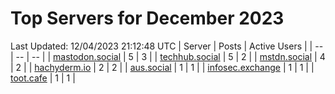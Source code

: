# Top Servers for December 2023
Last Updated: 12/04/2023 21:12:48 UTC
| Server | Posts | Active Users |
| -- | -- | -- |
| [mastodon.social](https://mastodon.social/tags/PowerShell) | 5 | 3 |
| [techhub.social](https://techhub.social/tags/PowerShell) | 5 | 2 |
| [mstdn.social](https://mstdn.social/tags/PowerShell) | 4 | 2 |
| [hachyderm.io](https://hachyderm.io/tags/PowerShell) | 2 | 2 |
| [aus.social](https://aus.social/tags/PowerShell) | 1 | 1 |
| [infosec.exchange](https://infosec.exchange/tags/PowerShell) | 1 | 1 |
| [toot.cafe](https://toot.cafe/tags/PowerShell) | 1 | 1 |

